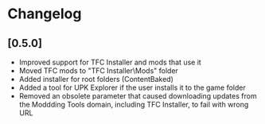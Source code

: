 # Changelog

## [0.5.0]
- Improved support for TFC Installer and mods that use it
- Moved TFC mods to "TFC Installer\Mods" folder
- Added installer for root folders (ContentBaked)
- Added a tool for UPK Explorer if the user installs it to the game folder
- Removed an obsolete parameter that caused downloading updates from the Moddding Tools domain, including TFC Installer, to fail with wrong URL